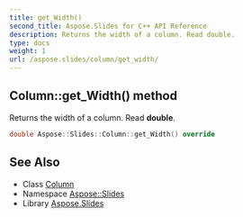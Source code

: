 ```yaml
---
title: get_Width()
second_title: Aspose.Slides for C++ API Reference
description: Returns the width of a column. Read double.
type: docs
weight: 1
url: /aspose.slides/column/get_width/
---
```

## Column::get_Width() method


Returns the width of a column. Read **double**.

```cpp
double Aspose::Slides::Column::get_Width() override
```

## See Also

* Class [Column](../)
* Namespace [Aspose::Slides](../../)
* Library [Aspose.Slides](../../../)